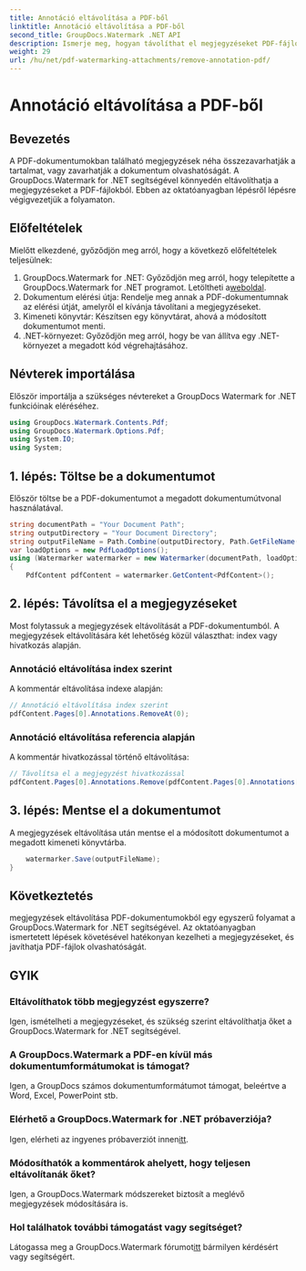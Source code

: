 ```yaml
---
title: Annotáció eltávolítása a PDF-ből
linktitle: Annotáció eltávolítása a PDF-ből
second_title: GroupDocs.Watermark .NET API
description: Ismerje meg, hogyan távolíthat el megjegyzéseket PDF-fájlokból a GroupDocs.Watermark for .NET segítségével. Fokozatmentesen javítja a dokumentumok olvashatóságát.
weight: 29
url: /hu/net/pdf-watermarking-attachments/remove-annotation-pdf/
---
```


# Annotáció eltávolítása a PDF-ből

## Bevezetés
A PDF-dokumentumokban található megjegyzések néha összezavarhatják a tartalmat, vagy zavarhatják a dokumentum olvashatóságát. A GroupDocs.Watermark for .NET segítségével könnyedén eltávolíthatja a megjegyzéseket a PDF-fájlokból. Ebben az oktatóanyagban lépésről lépésre végigvezetjük a folyamaton.
## Előfeltételek
Mielőtt elkezdené, győződjön meg arról, hogy a következő előfeltételek teljesülnek:
1.  GroupDocs.Watermark for .NET: Győződjön meg arról, hogy telepítette a GroupDocs.Watermark for .NET programot. Letöltheti a[weboldal](https://releases.groupdocs.com/Watermark/net/).
2. Dokumentum elérési útja: Rendelje meg annak a PDF-dokumentumnak az elérési útját, amelyről el kívánja távolítani a megjegyzéseket.
3. Kimeneti könyvtár: Készítsen egy könyvtárat, ahová a módosított dokumentumot menti.
4. .NET-környezet: Győződjön meg arról, hogy be van állítva egy .NET-környezet a megadott kód végrehajtásához.

## Névterek importálása
Először importálja a szükséges névtereket a GroupDocs Watermark for .NET funkcióinak eléréséhez.
```csharp
using GroupDocs.Watermark.Contents.Pdf;
using GroupDocs.Watermark.Options.Pdf;
using System.IO;
using System;
```
## 1. lépés: Töltse be a dokumentumot
Először töltse be a PDF-dokumentumot a megadott dokumentumútvonal használatával.
```csharp
string documentPath = "Your Document Path";
string outputDirectory = "Your Document Directory";
string outputFileName = Path.Combine(outputDirectory, Path.GetFileName(documentPath));
var loadOptions = new PdfLoadOptions();
using (Watermarker watermarker = new Watermarker(documentPath, loadOptions))
{
    PdfContent pdfContent = watermarker.GetContent<PdfContent>();
```
## 2. lépés: Távolítsa el a megjegyzéseket
Most folytassuk a megjegyzések eltávolítását a PDF-dokumentumból. A megjegyzések eltávolítására két lehetőség közül választhat: index vagy hivatkozás alapján.
### Annotáció eltávolítása index szerint
A kommentár eltávolítása indexe alapján:
```csharp
// Annotáció eltávolítása index szerint
pdfContent.Pages[0].Annotations.RemoveAt(0);
```
### Annotáció eltávolítása referencia alapján
A kommentár hivatkozással történő eltávolítása:
```csharp
// Távolítsa el a megjegyzést hivatkozással
pdfContent.Pages[0].Annotations.Remove(pdfContent.Pages[0].Annotations[0]);
```
## 3. lépés: Mentse el a dokumentumot
A megjegyzések eltávolítása után mentse el a módosított dokumentumot a megadott kimeneti könyvtárba.
```csharp
    watermarker.Save(outputFileName);
}
```

## Következtetés
megjegyzések eltávolítása PDF-dokumentumokból egy egyszerű folyamat a GroupDocs.Watermark for .NET segítségével. Az oktatóanyagban ismertetett lépések követésével hatékonyan kezelheti a megjegyzéseket, és javíthatja PDF-fájlok olvashatóságát.
## GYIK
### Eltávolíthatok több megjegyzést egyszerre?
Igen, ismételheti a megjegyzéseket, és szükség szerint eltávolíthatja őket a GroupDocs.Watermark for .NET segítségével.
### A GroupDocs.Watermark a PDF-en kívül más dokumentumformátumokat is támogat?
Igen, a GroupDocs számos dokumentumformátumot támogat, beleértve a Word, Excel, PowerPoint stb.
### Elérhető a GroupDocs.Watermark for .NET próbaverziója?
 Igen, elérheti az ingyenes próbaverziót innen[itt](https://releases.groupdocs.com/).
### Módosíthatók a kommentárok ahelyett, hogy teljesen eltávolítanák őket?
Igen, a GroupDocs.Watermark módszereket biztosít a meglévő megjegyzések módosítására is.
### Hol találhatok további támogatást vagy segítséget?
 Látogassa meg a GroupDocs.Watermark fórumot[itt](https://forum.groupdocs.com/c/watermark/19) bármilyen kérdésért vagy segítségért.
